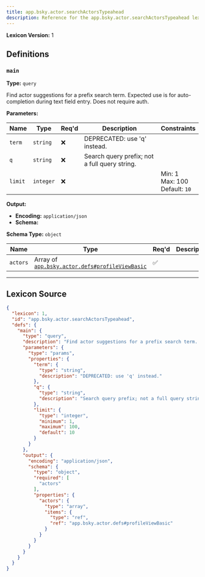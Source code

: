```yaml
---
title: app.bsky.actor.searchActorsTypeahead
description: Reference for the app.bsky.actor.searchActorsTypeahead lexicon
---
```

**Lexicon Version:** 1

## Definitions

<a name="main"></a>
### `main`

**Type:** `query`

Find actor suggestions for a prefix search term. Expected use is for auto-completion during text field entry. Does not require auth.

**Parameters:**

| Name | Type | Req'd  | Description | Constraints |
|------|------|----------|-------------|-------------|
| `term` | `string` | ❌  | DEPRECATED: use 'q' instead. |  |
| `q` | `string` | ❌  | Search query prefix; not a full query string. |  |
| `limit` | `integer` | ❌  |  | Min: 1<br/>Max: 100<br/>Default: `10` |
**Output:**

- **Encoding:** `application/json`
- **Schema:**

**Schema Type:** `object`

| Name | Type | Req'd  | Description | Constraints |
|------|------|----------|-------------|-------------|
| `actors` | Array of [`app.bsky.actor.defs#profileViewBasic`](/app/bsky/actor/defs#profileViewBasic) | ✅  |  |  |

---

## Lexicon Source
```json
{
  "lexicon": 1,
  "id": "app.bsky.actor.searchActorsTypeahead",
  "defs": {
    "main": {
      "type": "query",
      "description": "Find actor suggestions for a prefix search term. Expected use is for auto-completion during text field entry. Does not require auth.",
      "parameters": {
        "type": "params",
        "properties": {
          "term": {
            "type": "string",
            "description": "DEPRECATED: use 'q' instead."
          },
          "q": {
            "type": "string",
            "description": "Search query prefix; not a full query string."
          },
          "limit": {
            "type": "integer",
            "minimum": 1,
            "maximum": 100,
            "default": 10
          }
        }
      },
      "output": {
        "encoding": "application/json",
        "schema": {
          "type": "object",
          "required": [
            "actors"
          ],
          "properties": {
            "actors": {
              "type": "array",
              "items": {
                "type": "ref",
                "ref": "app.bsky.actor.defs#profileViewBasic"
              }
            }
          }
        }
      }
    }
  }
}
```
